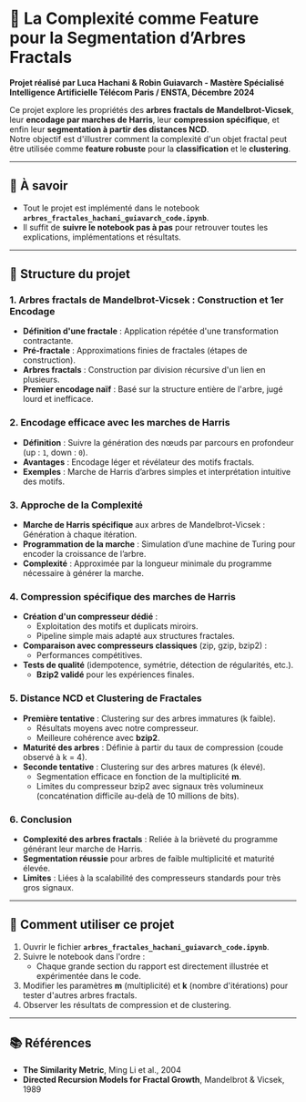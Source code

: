# 🌳 La Complexité comme Feature pour la Segmentation d’Arbres Fractals
**Projet réalisé par Luca Hachani & Robin Guiavarch - Mastère Spécialisé Intelligence Artificielle Télécom Paris / ENSTA, Décembre 2024**

Ce projet explore les propriétés des **arbres fractals de Mandelbrot-Vicsek**, leur **encodage par marches de Harris**, leur **compression spécifique**, et enfin leur **segmentation à partir des distances NCD**.  
Notre objectif est d'illustrer comment la complexité d'un objet fractal peut être utilisée comme **feature robuste** pour la **classification** et le **clustering**.

---

## 🧩 À savoir

- Tout le projet est implémenté dans le notebook **`arbres_fractales_hachani_guiavarch_code.ipynb`**.
- Il suffit de **suivre le notebook pas à pas** pour retrouver toutes les explications, implémentations et résultats.

---

## 📂 Structure du projet

### 1. Arbres fractals de Mandelbrot-Vicsek : Construction et 1er Encodage
- **Définition d'une fractale** : Application répétée d'une transformation contractante.
- **Pré-fractale** : Approximations finies de fractales (étapes de construction).
- **Arbres fractals** : Construction par division récursive d'un lien en plusieurs.
- **Premier encodage naïf** : Basé sur la structure entière de l'arbre, jugé lourd et inefficace.

### 2. Encodage efficace avec les marches de Harris
- **Définition** : Suivre la génération des nœuds par parcours en profondeur (up : `1`, down : `0`).
- **Avantages** : Encodage léger et révélateur des motifs fractals.
- **Exemples** : Marche de Harris d’arbres simples et interprétation intuitive des motifs.

### 3. Approche de la Complexité
- **Marche de Harris spécifique** aux arbres de Mandelbrot-Vicsek : Génération à chaque itération.
- **Programmation de la marche** : Simulation d’une machine de Turing pour encoder la croissance de l’arbre.
- **Complexité** : Approximée par la longueur minimale du programme nécessaire à générer la marche.

### 4. Compression spécifique des marches de Harris
- **Création d'un compresseur dédié** :
  - Exploitation des motifs et duplicats miroirs.
  - Pipeline simple mais adapté aux structures fractales.
- **Comparaison avec compresseurs classiques** (zip, gzip, bzip2) :
  - Performances compétitives.
- **Tests de qualité** (idempotence, symétrie, détection de régularités, etc.).
  - **Bzip2 validé** pour les expériences finales.

### 5. Distance NCD et Clustering de Fractales
- **Première tentative** : Clustering sur des arbres immatures (k faible).
  - Résultats moyens avec notre compresseur.
  - Meilleure cohérence avec **bzip2**.
- **Maturité des arbres** : Définie à partir du taux de compression (coude observé à k = 4).
- **Seconde tentative** : Clustering sur des arbres matures (k élevé).
  - Segmentation efficace en fonction de la multiplicité **m**.
  - Limites du compresseur bzip2 avec signaux très volumineux (concaténation difficile au-delà de 10 millions de bits).

### 6. Conclusion
- **Complexité des arbres fractals** : Reliée à la brièveté du programme générant leur marche de Harris.
- **Segmentation réussie** pour arbres de faible multiplicité et maturité élevée.
- **Limites** : Liées à la scalabilité des compresseurs standards pour très gros signaux.

---

## 📝 Comment utiliser ce projet

1. Ouvrir le fichier **`arbres_fractales_hachani_guiavarch_code.ipynb`**.
2. Suivre le notebook dans l'ordre :
   - Chaque grande section du rapport est directement illustrée et expérimentée dans le code.
3. Modifier les paramètres **m** (multiplicité) et **k** (nombre d'itérations) pour tester d'autres arbres fractals.
4. Observer les résultats de compression et de clustering.

---

## 📚 Références

- **The Similarity Metric**, Ming Li et al., 2004
- **Directed Recursion Models for Fractal Growth**, Mandelbrot & Vicsek, 1989
